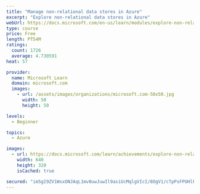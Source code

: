 ```yaml
---
title: "Manage non-relational data stores in Azure"
excerpt: "Explore non-relational data stores in Azure"
webUrl: https://docs.microsoft.com/en-us/learn/modules/explore-non-relational-data-stores-azure/
type: course
price: Free
length: PT54M
ratings:
  count: 1726
  average: 4.730591
heat: 57

provider:
  name: Microsoft Learn
  domain: microsoft.com
  images:
    - url: /assets/images/organizations/microsoft.com-50x50.jpg
      width: 50
      height: 50

levels:
  - Beginner

topics:
  - Azure

images:
  - url: https://docs.microsoft.com/learn/achievements/explore-non-relational-data-stores-azure-social.png
    width: 640
    height: 320
    isCached: true

secured: "im5gI9ZV1WsxONJAqL1mv0uwJuwIl9asiUcMqlgVIcI/8OgV1/cTpPsFPUHlkwglKACX9gIgUDXHjfi1EVtx8Z95dTVGnqeUQ0E776c+g9fYx8FX4iTD997/TWgsGmFqZd0JxFr0uMkAZVNT4lXu0U2MX2rGFx0H7aCgWQC0nJrPR52ksgtWyMWkmXAuPzd2rkkJYFh8P96P2ZXmmYzbcv+NEWI5/QvRy0znkfroRX8ZP7IFghI+cXK5UXa/pBZJCLo3CUQhEvtYe/bMGSmtodzfHE//j4Y8bEi8uY8HnKFxmtOlLMEq9MA3u5fUlYu15+DN9qdli3WrwFQNBIkPSswQBMjDxLZL226yMiMO0QIDEGvjHijQGikYEWo/wZ0PkIs5cADbghW9fE+woIigyy776MUZL1OPoFBkzqKyT6s=;0UMQl/1aDZfHbfYc2XZSVg=="
---
```


